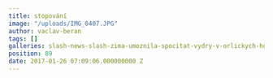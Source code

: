 ```yaml
---
title: stopování
image: "/uploads/IMG_0407.JPG"
author: vaclav-beran
tags: []
galleries: slash-news-slash-zima-umoznila-spocitat-vydry-v-orlickych-horach
position: 89
date: 2017-01-26 07:09:06.000000000 Z
---
```

